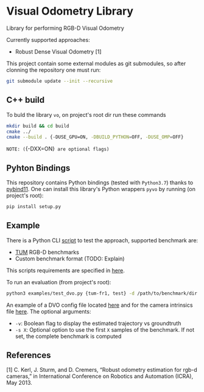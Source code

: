 # Visual Odometry Library
Library for performing RGB-D Visual Odometry

Currently supported approaches: 
- Robust Dense Visual Odometry [1]

This project contain some external modules as git submodules, so after clonning the repository one must run:
```bash
git submodule update --init --recursive
```

## C++ build
To buld the library `vo`, on project's root dir run these commands
```bash
mkdir build && cd build
cmake ../
cmake --build . {-DUSE_GPU=ON, -DBUILD_PYTHON=OFF, -DUSE_OMP=OFF}
```
`NOTE: (`{-DXX=ON}` are optional flags)`

## Pyhton Bindings
This repository contains Python bindings (tested with `Python3.7`) thanks to [pybind11](https://github.com/pybind/pybind11). One can install this library's Python wrappers `pyvo`
by running (on project's root):
```bash
pip install setup.py
```

## Example
There is a Python CLI [script](examples/test_dvo.py) to test the approach, supported benchmark are:
- [TUM](https://cvg.cit.tum.de/data/datasets/rgbd-dataset) RGB-D benchmarks
- Custom benchmark format (TODO: Explain)

This scripts requirements are specified in [here](examples/requirements-examples.txt).

To run an evaluation (from project's root):
```bash
python3 examples/test_dvo.py {tum-fr1, test} -d /path/to/benchmark/dir -c /path/to/dvo/config.yaml -i /path/to/camera/intrinsics.yaml {-v} {-s 100}
```

An example of a DVO config file located [here](examples/dvo_config.yaml) and for the camera intrinsics file [here](examples/dvo_config.yaml). The optional arguments:
- `-v`: Boolean flag to display the estimated trajectory vs groundtruth
- `-s X`: Optional option to use the first `X` samples of the benchmark. If not set, the complete benchmark is computed


## References

[1] C. Kerl, J. Sturm, and D. Cremers, “Robust odometry estimation for
rgb-d cameras,” in International Conference on Robotics and Automation
(ICRA), May 2013.
